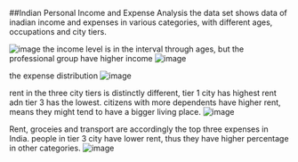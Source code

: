 ##Indian Personal Income and Expense Analysis
the data set shows data of inadian income and expenses in various categories, with different ages, occupations and city tiers.

![image](https://github.com/user-attachments/assets/75da2ad5-557f-428a-bd0d-72b614917437)
the income level is in the interval through ages, but the professional group have higher income
![image](https://github.com/user-attachments/assets/b185c057-a6a5-4721-b49f-eab32910aabf)

the expense distribution
![image](https://github.com/user-attachments/assets/9e221744-7210-4906-a59c-a2ae8b25f207)

rent in the three city tiers is distinctly different, tier 1 city has highest rent adn tier 3 has the lowest.
citizens with more dependents have higher rent, means they might tend to have a bigger living place.
![image](https://github.com/user-attachments/assets/58c57df6-ce9f-4265-a600-105489d71671)

Rent, groceies and transport are accordingly the top three expenses in India.
people in tier 3 city have lower rent, thus they have higher percentage in other categories.
![image](https://github.com/user-attachments/assets/f40c46cb-8981-4918-8244-feb58785ab36)
